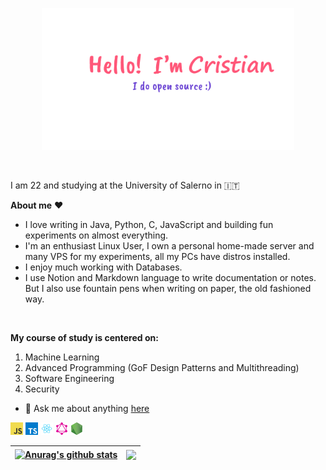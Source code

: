 <p align="center"><a href="https://panuozzo77.github.io"><img width="80%" alt="Hello, I'm Cristian I do open source!" src="./assets/gh-readme-head.png" /></a></p>

<br />

I am 22 and studying at the University of Salerno in :it: 

**About me** ❤️ 

-    I love writing in Java, Python, C, JavaScript and building fun experiments on almost everything.
-    I'm an enthusiast Linux User, I own a personal home-made server and many VPS for my experiments, all my PCs have distros installed.
-    I enjoy much working with Databases.
-    I use Notion and Markdown language to write documentation or notes. But I also use fountain pens when writing on paper, the old fashioned way.
  <br />

**My course of study is centered on:**  


1. Machine Learning
2. Advanced Programming (GoF Design Patterns and Multithreading)
3. Software Engineering
4. Security
- 💬 Ask me about anything [here](https://github.com/panuozzo77/panuozzo77/issues)

<code><img height="20" alt="javascript" src="https://raw.githubusercontent.com/github/explore/80688e429a7d4ef2fca1e82350fe8e3517d3494d/topics/javascript/javascript.png"></code>
<code><img height="20" alt="typescript" src="https://raw.githubusercontent.com/github/explore/80688e429a7d4ef2fca1e82350fe8e3517d3494d/topics/typescript/typescript.png"></code>
<code><img height="20" alt="react" src="https://raw.githubusercontent.com/github/explore/80688e429a7d4ef2fca1e82350fe8e3517d3494d/topics/react/react.png"></code>
<code><img height="20" alt="graphql" src="https://raw.githubusercontent.com/github/explore/5c058a388828bb5fde0bcafd4bc867b5bb3f26f3/topics/graphql/graphql.png"></code>
<code><img height="20" alt="nodejs" src="https://raw.githubusercontent.com/github/explore/80688e429a7d4ef2fca1e82350fe8e3517d3494d/topics/nodejs/nodejs.png"></code>    


| <a href="https://github.com/panuozzo77/github-readme-stats"><img align="center" src="https://github-readme-stats.vercel.app/api?username=panuozzo77&show_icons=true&include_all_commits=true&theme=buefy&hide_border=true" alt="Anurag's github stats" /></a> | <a href="https://github.com/panuozzo77/github-readme-stats"><img align="center" src="https://github-readme-stats.vercel.app/api/top-langs/?username=panuozzo77&layout=compact&theme=buefy&hide_border=true" /></a> |
| ------------- | ------------- |
